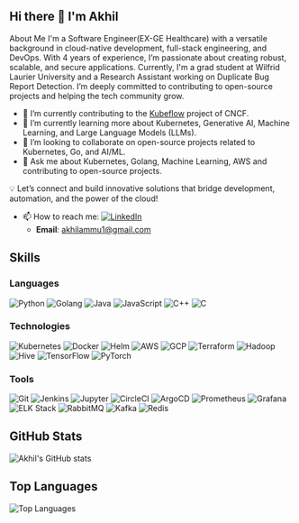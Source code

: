 ## Hi there 👋 I'm Akhil

About Me
I'm a Software Engineer(EX-GE Healthcare) with a versatile background in cloud-native development, full-stack engineering, and DevOps. With 4 years of experience, I’m passionate about creating robust, scalable, and secure applications. Currently, I'm a grad student at Wilfrid Laurier University and a Research Assistant working on Duplicate Bug Report Detection. I’m deeply committed to contributing to open-source projects and helping the tech community grow.

- 🔭 I’m currently contributing to the [Kubeflow](https://github.com/kubeflow) project of CNCF.
- 🌱 I’m currently learning more about Kubernetes, Generative AI, Machine Learning, and Large Language Models (LLMs).
- 👯 I’m looking to collaborate on open-source projects related to Kubernetes, Go, and AI/ML.
- 💬 Ask me about Kubernetes, Golang, Machine Learning, AWS and contributing to open-source projects.

💡 Let’s connect and build innovative solutions that bridge development, automation, and the power of the cloud!
- 📫 How to reach me: 
  [![LinkedIn](https://img.shields.io/badge/LinkedIn-blue?style=for-the-badge&logo=linkedin&logoColor=white)](https://www.linkedin.com/in/akhil-a-62495512b/)
  - **Email**: akhilammu1@gmail.com

## Skills
### Languages
![Python](https://img.shields.io/badge/Python-3776AB?style=for-the-badge&logo=python&logoColor=white)
![Golang](https://img.shields.io/badge/Go-00ADD8?style=for-the-badge&logo=go&logoColor=white)
![Java](https://img.shields.io/badge/Java-007396?style=for-the-badge&logo=java&logoColor=white)
![JavaScript](https://img.shields.io/badge/JavaScript-F7DF1E?style=for-the-badge&logo=javascript&logoColor=black)
![C++](https://img.shields.io/badge/C++-00599C?style=for-the-badge&logo=cplusplus&logoColor=white)
![C](https://img.shields.io/badge/C-00599C?style=for-the-badge&logo=c&logoColor=white)

### Technologies
![Kubernetes](https://img.shields.io/badge/Kubernetes-326CE5?style=for-the-badge&logo=kubernetes&logoColor=white)
![Docker](https://img.shields.io/badge/Docker-2496ED?style=for-the-badge&logo=docker&logoColor=white)
![Helm](https://img.shields.io/badge/Helm-0F1689?style=for-the-badge&logo=helm&logoColor=white)
![AWS](https://img.shields.io/badge/Amazon_AWS-232F3E?style=for-the-badge&logo=amazonaws&logoColor=white)
![GCP](https://img.shields.io/badge/Google_Cloud-4285F4?style=for-the-badge&logo=googlecloud&logoColor=white)
![Terraform](https://img.shields.io/badge/Terraform-623CE4?style=for-the-badge&logo=terraform&logoColor=white)
![Hadoop](https://img.shields.io/badge/Hadoop-66CCFF?style=for-the-badge&logo=apachehadoop&logoColor=black)
![Hive](https://img.shields.io/badge/Hive-FDEE21?style=for-the-badge&logo=apachehive&logoColor=black)
![TensorFlow](https://img.shields.io/badge/TensorFlow-FF6F00?style=for-the-badge&logo=tensorflow&logoColor=white)
![PyTorch](https://img.shields.io/badge/PyTorch-EE4C2C?style=for-the-badge&logo=pytorch&logoColor=white)

### Tools
![Git](https://img.shields.io/badge/Git-F05032?style=for-the-badge&logo=git&logoColor=white)
![Jenkins](https://img.shields.io/badge/Jenkins-D24939?style=for-the-badge&logo=jenkins&logoColor=white)
![Jupyter](https://img.shields.io/badge/Jupyter-F37626?style=for-the-badge&logo=jupyter&logoColor=white)
![CircleCI](https://img.shields.io/badge/CircleCI-343434?style=for-the-badge&logo=circleci&logoColor=white)
![ArgoCD](https://img.shields.io/badge/ArgoCD-FA4D57?style=for-the-badge&logo=argo&logoColor=white)
![Prometheus](https://img.shields.io/badge/Prometheus-E6522C?style=for-the-badge&logo=prometheus&logoColor=white)
![Grafana](https://img.shields.io/badge/Grafana-F46800?style=for-the-badge&logo=grafana&logoColor=white)
![ELK Stack](https://img.shields.io/badge/ELK_Stack-005571?style=for-the-badge&logo=elastic&logoColor=white)
![RabbitMQ](https://img.shields.io/badge/RabbitMQ-FF6600?style=for-the-badge&logo=rabbitmq&logoColor=white)
![Kafka](https://img.shields.io/badge/Apache_Kafka-231F20?style=for-the-badge&logo=apachekafka&logoColor=white)
![Redis](https://img.shields.io/badge/Redis-DC382D?style=for-the-badge&logo=redis&logoColor=white)

## GitHub Stats
![Akhil's GitHub stats](https://github-readme-stats.vercel.app/api?username=akhilsaivenkata&show_icons=true&theme=radical)

## Top Languages
![Top Languages](https://github-readme-stats.vercel.app/api/top-langs/?username=akhilsaivenkata&layout=compact&theme=radical)
